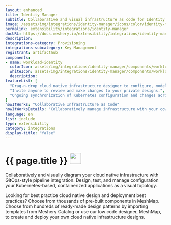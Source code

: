 ```yaml
---
layout: enhanced
title: Identity Manager
subtitle: Collaborative and visual infrastructure as code for Identity Manager
image: /assets/img/integrations/identity-manager/icons/color/identity-manager-color.svg
permalink: extensibility/integrations/identity-manager
docURL: https://docs.meshery.io/extensibility/integrations/identity-manager
description: 
integrations-category: Provisioning
integrations-subcategory: Key Management
registrant: artifacthub
components: 
- name: workload-identity
  colorIcon: assets/img/integrations/identity-manager/components/workload-identity/icons/color/workload-identity-color.svg
  whiteIcon: assets/img/integrations/identity-manager/components/workload-identity/icons/white/workload-identity-white.svg
  description: 
featureList: [
  "Drag-n-drop cloud native infrastructure designer to configure, model, and deploy your workloads.",
  "Invite anyone to review and make changes to your private designs.",
  "Ongoing synchronization of Kubernetes configuration and changes across any number of clusters."
]
howItWorks: "Collaborative Infrastructure as Code"
howItWorksDetails: "Collaboratively manage infrastructure with your coworkers synchronously sharing the same designs."
language: en
list: include
type: extensibility
category: integrations
display-title: "false"
---
```

<h1>{{ page.title }} <img src="{{ page.image }}" style="width: 35px; height: 35px;" /></h1>

<p>

</p>
<p>
    Collaboratively and visually diagram your cloud native infrastructure with GitOps-style pipeline integration. Design, test, and manage configuration your Kubernetes-based, containerized applications as a visual topology.
</p>
<p>
    Looking for best practice cloud native design and deployment best practices? Choose from thousands of pre-built components in MeshMap. Choose from hundreds of ready-made design patterns by importing templates from Meshery Catalog or use our low code designer, MeshMap, to create and deploy your own cloud native infrastructure designs.
</p>
